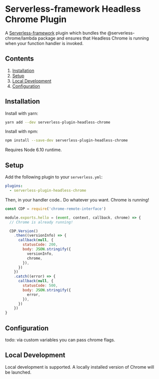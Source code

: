 # Serverless-framework Headless Chrome Plugin

A [Serverless-framework](https://github.com/serverless/serverless) plugin which bundles the @serverless-chrome/lambda package and ensures that Headless Chrome is running when your function handler is invoked.

## Contents
1. [Installation](#installation)
1. [Setup](#setup)
1. [Local Development](#local-development)
1. [Configuration](#configuration)

## Installation

Install with yarn:

```bash
yarn add --dev serverless-plugin-headless-chrome
```

Install with npm:

```bash
npm install --save-dev serverless-plugin-headless-chrome
```

Requires Node 6.10 runtime.


## Setup


Add the following plugin to your `serverless.yml`:

```yaml
plugins:
  - serverless-plugin-headless-chrome
```

Then, in your handler code.. Do whatever you want. Chrome is running!

```js
const CDP = require('chrome-remote-interface')

module.exports.hello = (event, context, callback, chrome) => {
  // Chrome is already running!

  CDP.Version()
    .then((versionInfo) => {
      callback(null, {
        statusCode: 200,
        body: JSON.stringify({
          versionInfo,
          chrome,
        }),
      })
    })
    .catch((error) => {
      callback(null, {
        statusCode: 500,
        body: JSON.stringify({
          error,
        }),
      })
    })
}
```


## Configuration

todo:
via custom variables you can pass chrome flags.


## Local Development

Local development is supported. A locally installed version of Chrome will be launched.
